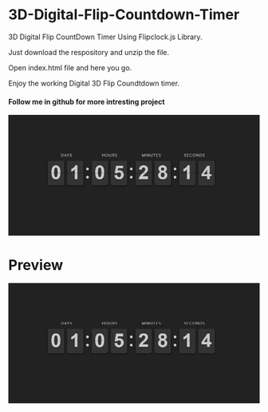 # 3D-Digital-Flip-Countdown-Timer
3D Digital Flip CountDown Timer Using Flipclock.js Library. </br>

Just download the respository and unzip the file. </br>

Open index.html file and here you go. </br>

Enjoy the working Digital 3D Flip Coundtdown timer.</br>

<h4>Follow me in github for more intresting project</h4>

![](countdown-clock.gif)

# Preview
<img align="center" alt="output"  src="countdown-clock.gif"/>
